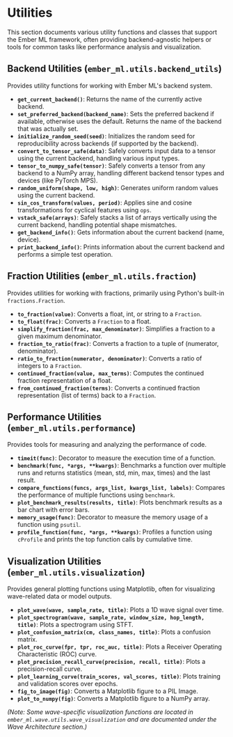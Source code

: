 # Utilities

This section documents various utility functions and classes that support the Ember ML framework, often providing backend-agnostic helpers or tools for common tasks like performance analysis and visualization.

## Backend Utilities (`ember_ml.utils.backend_utils`)

Provides utility functions for working with Ember ML's backend system.

*   **`get_current_backend()`**: Returns the name of the currently active backend.
*   **`set_preferred_backend(backend_name)`**: Sets the preferred backend if available, otherwise uses the default. Returns the name of the backend that was actually set.
*   **`initialize_random_seed(seed)`**: Initializes the random seed for reproducibility across backends (if supported by the backend).
*   **`convert_to_tensor_safe(data)`**: Safely converts input data to a tensor using the current backend, handling various input types.
*   **`tensor_to_numpy_safe(tensor)`**: Safely converts a tensor from any backend to a NumPy array, handling different backend tensor types and devices (like PyTorch MPS).
*   **`random_uniform(shape, low, high)`**: Generates uniform random values using the current backend.
*   **`sin_cos_transform(values, period)`**: Applies sine and cosine transformations for cyclical features using `ops`.
*   **`vstack_safe(arrays)`**: Safely stacks a list of arrays vertically using the current backend, handling potential shape mismatches.
*   **`get_backend_info()`**: Gets information about the current backend (name, device).
*   **`print_backend_info()`**: Prints information about the current backend and performs a simple test operation.

## Fraction Utilities (`ember_ml.utils.fraction`)

Provides utilities for working with fractions, primarily using Python's built-in `fractions.Fraction`.

*   **`to_fraction(value)`**: Converts a float, int, or string to a `Fraction`.
*   **`to_float(frac)`**: Converts a `Fraction` to a float.
*   **`simplify_fraction(frac, max_denominator)`**: Simplifies a fraction to a given maximum denominator.
*   **`fraction_to_ratio(frac)`**: Converts a fraction to a tuple of (numerator, denominator).
*   **`ratio_to_fraction(numerator, denominator)`**: Converts a ratio of integers to a `Fraction`.
*   **`continued_fraction(value, max_terms)`**: Computes the continued fraction representation of a float.
*   **`from_continued_fraction(terms)`**: Converts a continued fraction representation (list of terms) back to a `Fraction`.

## Performance Utilities (`ember_ml.utils.performance`)

Provides tools for measuring and analyzing the performance of code.

*   **`timeit(func)`**: Decorator to measure the execution time of a function.
*   **`benchmark(func, *args, **kwargs)`**: Benchmarks a function over multiple runs and returns statistics (mean, std, min, max, times) and the last result.
*   **`compare_functions(funcs, args_list, kwargs_list, labels)`**: Compares the performance of multiple functions using `benchmark`.
*   **`plot_benchmark_results(results, title)`**: Plots benchmark results as a bar chart with error bars.
*   **`memory_usage(func)`**: Decorator to measure the memory usage of a function using `psutil`.
*   **`profile_function(func, *args, **kwargs)`**: Profiles a function using `cProfile` and prints the top function calls by cumulative time.

## Visualization Utilities (`ember_ml.utils.visualization`)

Provides general plotting functions using Matplotlib, often for visualizing wave-related data or model outputs.

*   **`plot_wave(wave, sample_rate, title)`**: Plots a 1D wave signal over time.
*   **`plot_spectrogram(wave, sample_rate, window_size, hop_length, title)`**: Plots a spectrogram using STFT.
*   **`plot_confusion_matrix(cm, class_names, title)`**: Plots a confusion matrix.
*   **`plot_roc_curve(fpr, tpr, roc_auc, title)`**: Plots a Receiver Operating Characteristic (ROC) curve.
*   **`plot_precision_recall_curve(precision, recall, title)`**: Plots a precision-recall curve.
*   **`plot_learning_curve(train_scores, val_scores, title)`**: Plots training and validation scores over epochs.
*   **`fig_to_image(fig)`**: Converts a Matplotlib figure to a PIL Image.
*   **`plot_to_numpy(fig)`**: Converts a Matplotlib figure to a NumPy array.

*(Note: Some wave-specific visualization functions are located in `ember_ml.wave.utils.wave_visualization` and are documented under the Wave Architecture section.)*